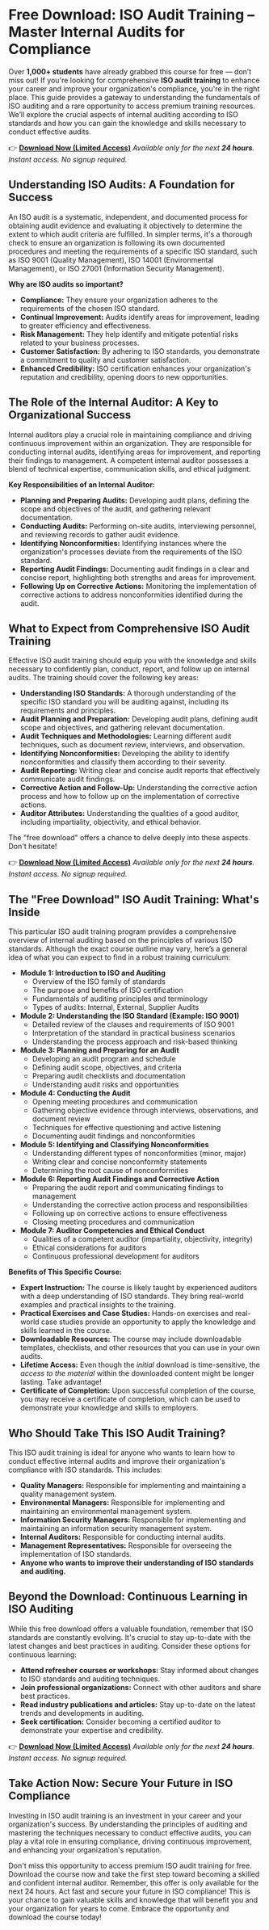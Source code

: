# Free Download: ISO Audit Training – Master Internal Audits for Compliance

Over **1,000+ students** have already grabbed this course for free — don’t miss out! If you're looking for comprehensive **ISO audit training** to enhance your career and improve your organization's compliance, you're in the right place. This guide provides a gateway to understanding the fundamentals of ISO auditing and a rare opportunity to access premium training resources. We’ll explore the crucial aspects of internal auditing according to ISO standards and how you can gain the knowledge and skills necessary to conduct effective audits.

👉 [**Download Now (Limited Access)**](https://udemywork.com/iso-audit-training)
_Available only for the next **24 hours**. Instant access. No signup required._

## Understanding ISO Audits: A Foundation for Success

An ISO audit is a systematic, independent, and documented process for obtaining audit evidence and evaluating it objectively to determine the extent to which audit criteria are fulfilled. In simpler terms, it's a thorough check to ensure an organization is following its own documented procedures and meeting the requirements of a specific ISO standard, such as ISO 9001 (Quality Management), ISO 14001 (Environmental Management), or ISO 27001 (Information Security Management).

**Why are ISO audits so important?**

*   **Compliance:** They ensure your organization adheres to the requirements of the chosen ISO standard.
*   **Continual Improvement:** Audits identify areas for improvement, leading to greater efficiency and effectiveness.
*   **Risk Management:** They help identify and mitigate potential risks related to your business processes.
*   **Customer Satisfaction:** By adhering to ISO standards, you demonstrate a commitment to quality and customer satisfaction.
*   **Enhanced Credibility:** ISO certification enhances your organization's reputation and credibility, opening doors to new opportunities.

## The Role of the Internal Auditor: A Key to Organizational Success

Internal auditors play a crucial role in maintaining compliance and driving continuous improvement within an organization. They are responsible for conducting internal audits, identifying areas for improvement, and reporting their findings to management. A competent internal auditor possesses a blend of technical expertise, communication skills, and ethical judgment.

**Key Responsibilities of an Internal Auditor:**

*   **Planning and Preparing Audits:** Developing audit plans, defining the scope and objectives of the audit, and gathering relevant documentation.
*   **Conducting Audits:** Performing on-site audits, interviewing personnel, and reviewing records to gather audit evidence.
*   **Identifying Nonconformities:** Identifying instances where the organization's processes deviate from the requirements of the ISO standard.
*   **Reporting Audit Findings:** Documenting audit findings in a clear and concise report, highlighting both strengths and areas for improvement.
*   **Following Up on Corrective Actions:** Monitoring the implementation of corrective actions to address nonconformities identified during the audit.

## What to Expect from Comprehensive ISO Audit Training

Effective ISO audit training should equip you with the knowledge and skills necessary to confidently plan, conduct, report, and follow up on internal audits. The training should cover the following key areas:

*   **Understanding ISO Standards:** A thorough understanding of the specific ISO standard you will be auditing against, including its requirements and principles.
*   **Audit Planning and Preparation:** Developing audit plans, defining audit scope and objectives, and gathering relevant documentation.
*   **Audit Techniques and Methodologies:** Learning different audit techniques, such as document review, interviews, and observation.
*   **Identifying Nonconformities:** Developing the ability to identify nonconformities and classify them according to their severity.
*   **Audit Reporting:** Writing clear and concise audit reports that effectively communicate audit findings.
*   **Corrective Action and Follow-Up:** Understanding the corrective action process and how to follow up on the implementation of corrective actions.
*   **Auditor Attributes:** Understanding the qualities of a good auditor, including impartiality, objectivity, and ethical behavior.

The "free download" offers a chance to delve deeply into these aspects. Don't hesitate!

👉 [**Download Now (Limited Access)**](https://udemywork.com/iso-audit-training)
_Available only for the next **24 hours**. Instant access. No signup required._

## The "Free Download" ISO Audit Training: What's Inside

This particular ISO audit training program provides a comprehensive overview of internal auditing based on the principles of various ISO standards. Although the exact course outline may vary, here’s a general idea of what you can expect to find in a robust training curriculum:

*   **Module 1: Introduction to ISO and Auditing**
    *   Overview of the ISO family of standards
    *   The purpose and benefits of ISO certification
    *   Fundamentals of auditing principles and terminology
    *   Types of audits: Internal, External, Supplier Audits
*   **Module 2: Understanding the ISO Standard (Example: ISO 9001)**
    *   Detailed review of the clauses and requirements of ISO 9001
    *   Interpretation of the standard in practical business scenarios
    *   Understanding the process approach and risk-based thinking
*   **Module 3: Planning and Preparing for an Audit**
    *   Developing an audit program and schedule
    *   Defining audit scope, objectives, and criteria
    *   Preparing audit checklists and documentation
    *   Understanding audit risks and opportunities
*   **Module 4: Conducting the Audit**
    *   Opening meeting procedures and communication
    *   Gathering objective evidence through interviews, observations, and document review
    *   Techniques for effective questioning and active listening
    *   Documenting audit findings and nonconformities
*   **Module 5: Identifying and Classifying Nonconformities**
    *   Understanding different types of nonconformities (minor, major)
    *   Writing clear and concise nonconformity statements
    *   Determining the root cause of nonconformities
*   **Module 6: Reporting Audit Findings and Corrective Action**
    *   Preparing the audit report and communicating findings to management
    *   Understanding the corrective action process and responsibilities
    *   Following up on corrective actions to ensure effectiveness
    *   Closing meeting procedures and communication
*   **Module 7: Auditor Competencies and Ethical Conduct**
    *   Qualities of a competent auditor (impartiality, objectivity, integrity)
    *   Ethical considerations for auditors
    *   Continuous professional development for auditors

**Benefits of This Specific Course:**

*   **Expert Instruction:** The course is likely taught by experienced auditors with a deep understanding of ISO standards. They bring real-world examples and practical insights to the training.
*   **Practical Exercises and Case Studies:** Hands-on exercises and real-world case studies provide an opportunity to apply the knowledge and skills learned in the course.
*   **Downloadable Resources:** The course may include downloadable templates, checklists, and other resources that you can use in your own audits.
*   **Lifetime Access:** Even though the *initial* download is time-sensitive, the *access to the material* within the downloaded content might be longer lasting. Take advantage!
*   **Certificate of Completion:** Upon successful completion of the course, you may receive a certificate of completion, which can be used to demonstrate your knowledge and skills to employers.

## Who Should Take This ISO Audit Training?

This ISO audit training is ideal for anyone who wants to learn how to conduct effective internal audits and improve their organization's compliance with ISO standards. This includes:

*   **Quality Managers:** Responsible for implementing and maintaining a quality management system.
*   **Environmental Managers:** Responsible for implementing and maintaining an environmental management system.
*   **Information Security Managers:** Responsible for implementing and maintaining an information security management system.
*   **Internal Auditors:** Responsible for conducting internal audits.
*   **Management Representatives:** Responsible for overseeing the implementation of ISO standards.
*   **Anyone who wants to improve their understanding of ISO standards and auditing.**

## Beyond the Download: Continuous Learning in ISO Auditing

While this free download offers a valuable foundation, remember that ISO standards are constantly evolving. It's crucial to stay up-to-date with the latest changes and best practices in auditing. Consider these options for continuous learning:

*   **Attend refresher courses or workshops:** Stay informed about changes to ISO standards and auditing techniques.
*   **Join professional organizations:** Connect with other auditors and share best practices.
*   **Read industry publications and articles:** Stay up-to-date on the latest trends and developments in auditing.
*   **Seek certification:** Consider becoming a certified auditor to demonstrate your expertise and credibility.

👉 [**Download Now (Limited Access)**](https://udemywork.com/iso-audit-training)
_Available only for the next **24 hours**. Instant access. No signup required._

## Take Action Now: Secure Your Future in ISO Compliance

Investing in ISO audit training is an investment in your career and your organization's success. By understanding the principles of auditing and mastering the techniques necessary to conduct effective audits, you can play a vital role in ensuring compliance, driving continuous improvement, and enhancing your organization's reputation.

Don't miss this opportunity to access premium ISO audit training for free. Download the course now and take the first step toward becoming a skilled and confident internal auditor. Remember, this offer is only available for the next 24 hours. Act fast and secure your future in ISO compliance! This is your chance to gain valuable skills and knowledge that will benefit you and your organization for years to come. Embrace the opportunity and download the course today!
